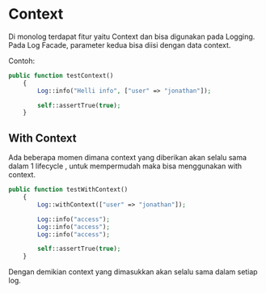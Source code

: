 # Context

Di monolog terdapat fitur yaitu Context dan bisa digunakan pada Logging. Pada Log Facade, parameter kedua bisa diisi dengan data context.

Contoh:
```php
public function testContext()
    {
        Log::info("Helli info", ["user" => "jonathan"]);

        self::assertTrue(true);
    }
```

## With Context

Ada beberapa momen dimana context yang diberikan akan selalu sama dalam 1 lifecycle , untuk mempermudah maka bisa menggunakan with context.
```php
public function testWithContext()
    {
        Log::withContext(["user" => "jonathan"]);

        Log::info("access");
        Log::info("access");
        Log::info("access");

        self::assertTrue(true);
    }
```

Dengan demikian context yang dimasukkan akan selalu sama dalam setiap log.